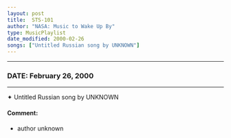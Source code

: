 ```yaml
---
layout: post
title:  STS-101
author: "NASA: Music to Wake Up By"
type: MusicPlaylist
date_modified: 2000-02-26
songs: ["Untitled Russian song by UNKNOWN"]
---
```


----
### DATE: February 26, 2000
----
✦ Untitled Russian song by UNKNOWN

#### Comment:
* author unknown



<br/>
<center>
	<a target="_blank"
	   href="https://twitter.com/intent/tweet?hashtags=Space,NASA,Playlist,NASAWakeupCalls,SpaceProgram&text={{ page.author}}, '{{ page.songs.first }}' {{ page.title }}, {{ page.date | date: '%B %d, %Y' }}. {{ site.url }}{{ page.url }} @nasawakeupcalls">
	   <i class="fab fa-twitter" alt="Tweet this page" style="font-size: 1.3em;"></i>
	</a>
	&nbsp; 	<i class="fas fa-user-astronaut" style="font-size: 1.5em;"></i> &nbsp;
    <a type="amzn" search="'Untitled Russian song by UNKNOWN'" category="popular music">
        <i class="fab fa-amazon" style="font-size: 1.3em;"></i>
    </a>
</center>
